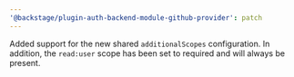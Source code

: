 ```yaml
---
'@backstage/plugin-auth-backend-module-github-provider': patch
---
```


Added support for the new shared `additionalScopes` configuration. In addition, the `read:user` scope has been set to required and will always be present.
